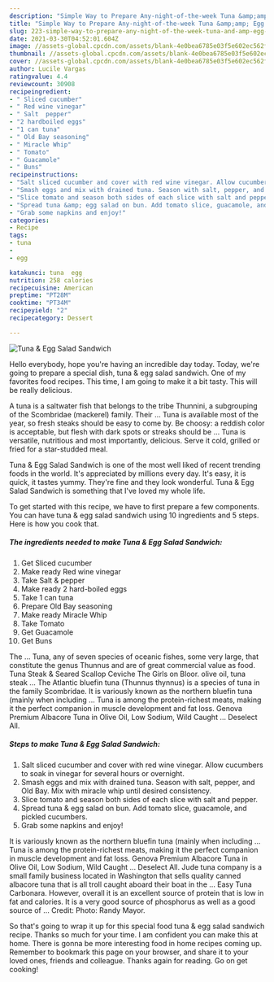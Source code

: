 ```yaml
---
description: "Simple Way to Prepare Any-night-of-the-week Tuna &amp;amp; Egg Salad Sandwich"
title: "Simple Way to Prepare Any-night-of-the-week Tuna &amp;amp; Egg Salad Sandwich"
slug: 223-simple-way-to-prepare-any-night-of-the-week-tuna-and-amp-egg-salad-sandwich
date: 2021-03-30T04:52:01.604Z
image: //assets-global.cpcdn.com/assets/blank-4e0bea6785e03f5e602ec562f230caae08da540cada707380b4fe1bbebba43da.png
thumbnail: //assets-global.cpcdn.com/assets/blank-4e0bea6785e03f5e602ec562f230caae08da540cada707380b4fe1bbebba43da.png
cover: //assets-global.cpcdn.com/assets/blank-4e0bea6785e03f5e602ec562f230caae08da540cada707380b4fe1bbebba43da.png
author: Lucile Vargas
ratingvalue: 4.4
reviewcount: 30908
recipeingredient:
- " Sliced cucumber"
- " Red wine vinegar"
- " Salt  pepper"
- "2 hardboiled eggs"
- "1 can tuna"
- " Old Bay seasoning"
- " Miracle Whip"
- " Tomato"
- " Guacamole"
- " Buns"
recipeinstructions:
- "Salt sliced cucumber and cover with red wine vinegar. Allow cucumbers to soak in vinegar for several hours or overnight."
- "Smash eggs and mix with drained tuna. Season with salt, pepper, and Old Bay. Mix with miracle whip until desired consistency."
- "Slice tomato and season both sides of each slice with salt and pepper."
- "Spread tuna &amp; egg salad on bun. Add tomato slice, guacamole, and pickled cucumbers."
- "Grab some napkins and enjoy!"
categories:
- Recipe
tags:
- tuna
- 
- egg

katakunci: tuna  egg 
nutrition: 258 calories
recipecuisine: American
preptime: "PT28M"
cooktime: "PT34M"
recipeyield: "2"
recipecategory: Dessert

---
```



![Tuna &amp; Egg Salad Sandwich](//assets-global.cpcdn.com/assets/blank-4e0bea6785e03f5e602ec562f230caae08da540cada707380b4fe1bbebba43da.png)

Hello everybody, hope you're having an incredible day today. Today, we're going to prepare a special dish, tuna &amp; egg salad sandwich. One of my favorites food recipes. This time, I am going to make it a bit tasty. This will be really delicious.

A tuna is a saltwater fish that belongs to the tribe Thunnini, a subgrouping of the Scombridae (mackerel) family. Their … Tuna is available most of the year, so fresh steaks should be easy to come by. Be choosy: a reddish color is acceptable, but flesh with dark spots or streaks should be … Tuna is versatile, nutritious and most importantly, delicious. Serve it cold, grilled or fried for a star-studded meal.

Tuna &amp; Egg Salad Sandwich is one of the most well liked of recent trending foods in the world. It's appreciated by millions every day. It's easy, it is quick, it tastes yummy. They're fine and they look wonderful. Tuna &amp; Egg Salad Sandwich is something that I've loved my whole life.


To get started with this recipe, we have to first prepare a few components. You can have tuna &amp; egg salad sandwich using 10 ingredients and 5 steps. Here is how you cook that.

<!--inarticleads1-->

##### The ingredients needed to make Tuna &amp; Egg Salad Sandwich:

1. Get  Sliced cucumber
1. Make ready  Red wine vinegar
1. Take  Salt &amp; pepper
1. Make ready 2 hard-boiled eggs
1. Take 1 can tuna
1. Prepare  Old Bay seasoning
1. Make ready  Miracle Whip
1. Take  Tomato
1. Get  Guacamole
1. Get  Buns


The … Tuna, any of seven species of oceanic fishes, some very large, that constitute the genus Thunnus and are of great commercial value as food. Tuna Steak &amp; Seared Scallop Ceviche The Girls on Bloor. olive oil, tuna steak … The Atlantic bluefin tuna (Thunnus thynnus) is a species of tuna in the family Scombridae. It is variously known as the northern bluefin tuna (mainly when including … Tuna is among the protein-richest meats, making it the perfect companion in muscle development and fat loss. Genova Premium Albacore Tuna in Olive Oil, Low Sodium, Wild Caught … Deselect All. 

<!--inarticleads2-->

##### Steps to make Tuna &amp; Egg Salad Sandwich:

1. Salt sliced cucumber and cover with red wine vinegar. Allow cucumbers to soak in vinegar for several hours or overnight.
1. Smash eggs and mix with drained tuna. Season with salt, pepper, and Old Bay. Mix with miracle whip until desired consistency.
1. Slice tomato and season both sides of each slice with salt and pepper.
1. Spread tuna &amp; egg salad on bun. Add tomato slice, guacamole, and pickled cucumbers.
1. Grab some napkins and enjoy!


It is variously known as the northern bluefin tuna (mainly when including … Tuna is among the protein-richest meats, making it the perfect companion in muscle development and fat loss. Genova Premium Albacore Tuna in Olive Oil, Low Sodium, Wild Caught … Deselect All. Jude tuna company is a small family business located in Washington that sells quality canned albacore tuna that is all troll caught aboard their boat in the … Easy Tuna Carbonara. However, overall it is an excellent source of protein that is low in fat and calories. It is a very good source of phosphorus as well as a good source of … Credit: Photo: Randy Mayor. 

So that's going to wrap it up for this special food tuna &amp; egg salad sandwich recipe. Thanks so much for your time. I am confident you can make this at home. There is gonna be more interesting food in home recipes coming up. Remember to bookmark this page on your browser, and share it to your loved ones, friends and colleague. Thanks again for reading. Go on get cooking!
